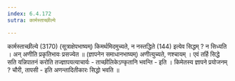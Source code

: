 ```yaml
---
index: 6.4.172
sutra: कार्मस्ताच्छील्ये

---
```

कार्मस्ताच्छील्ये (3170) (सूत्राक्षेपभाष्यम्) किमर्थमिदमुच्यते, न नस्तद्धिते (144) इत्येव सिद्धम् ? न सिध्यति । अन् अणीति प्रकृतिभावः प्रसज्येत ॥ (ज्ञापनेन समाधानभाष्यम्) अणीत्युच्यते, णश्चायम् । एवं तर्हि सिद्धे सति यन्निपातनं करोति तज्ज्ञापयत्याचार्यः - ताच्छीलिकेऽण्कृतानि भवन्ति - इति । किमेतस्य ज्ञापने प्रयोजनम् ? चौरी, तापसी - इति अणन्तादितीकारः सिद्धो भवति ॥